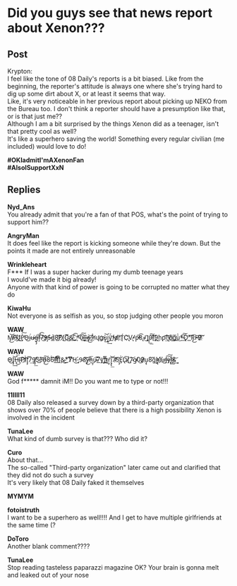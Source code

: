 # Did you guys see that news report about Xenon???
## Post
Krypton:<br>
I feel like the tone of 08 Daily's reports is a bit biased. Like from the beginning, the reporter's attitude is always one where she's trying hard to dig up some dirt about X, or at least it seems that way.<br>
Like, it's very noticeable in her previous report about picking up NEKO from the Bureau too. I don't think a reporter should have a presumption like that, or is that just me??<br>
Although I am a bit surprised by the things Xenon did as a teenager, isn't that pretty cool as well?<br>
It's like a superhero saving the world! Something every regular civilian (me included) would love to do!

**\#OKIadmitI'mAXenonFan**<br>
**\#AlsoISupportXxN**
## Replies
**Nyd_Ans**<br>
You already admit that you're a fan of that POS, what's the point of trying to support him??

**AngryMan**<br>
It does feel like the report is kicking someone while they're down. But the points it made are not entirely unreasonable

**Wrinkleheart**<br>
F\*\*\* If I was a super hacker during my dumb teenage years<br>
I would've made it big already!<br>
Anyone with that kind of power is going to be corrupted no matter what they do

**KiwaHu**<br>
Not everyone is as selfish as you, so stop judging other people you moron

**WAW**<br>
M̸̡͜͝P҉̸̵J̛͟͜P̡̀̕͠O̵͜i̴͘u̷̵̶̵͘g̶̢̡͠͞f͏̶̧́͡7̕͏͜͝9̵̧҉̷5̶́d͏͏́͟8̛͘͠F̸̛͟҉(̸͜G͜͞҉̧&̵̕͢͡͡\_҉̧\*̴͞͡͠0̵͢[̶̨͞ì̕͜o̴̡͜͝͏;̶̛͟h̛̀ų̛g҉̕ù̡͢͝i̧̢͢͏ỳ̛́̕f̨͟d̷̸͘r҉͡T̢́͏C҉̨̛V̨̕-̸̛p̵̕̕͠͡8̢=̷̨̧͜͡]̢̨͟͟0̶̛́͠[̨̛̀͡9͘͘͘͟͜h̨͏͏p͡i͢͡;̵͝ó̸͜҉g҉͞ù̀͜͟\*͢͏̶͡͠Ǫ̛̀^̀͟͡͠R̡͜͏͞F̶̕9҉̷͡͠

**WAW**<br>
O̷̵͜I̢̡͢͝H̶̢́͜͞(̴͞P͝҉Ì̷͡f̡̡͞7͢9̸̡̡͟͞5̛́è͟͝͠d̶̢͜͠8́́͘6͠͞f̶̶͡t͏͟͝͡͞)̧͟&̴͜\*́͟͠Y̸̸͞͝H̵͜-̡́9̴8̢̕͘͠y̶͜͡h͜͏̵̧͞u̴̵͞͞7͟͞y̧͜҉̢̕f̨̛̛͢͞t̵ŗ̡͞͝į̡̢͟7̸̴̕5̨̡́̕È̡͏͘D̢͠(̸̷̧̛͜7̴͝g̸̴0͜9҉̷̸u̧̢8̀͠ǵ͘͢ḩ̴̷̨̕i҉҉́͘u͜͏̶f̴̡͠͠y҉̶̨͢Í̛̕͜&͢͢͝

**WAW**<br>
God f\*\*\*\*\* damnit iM!! Do you want me to type or not!!!

**11IIll11**<br>
08 Daily also released a survey down by a third-party organization that shows over 70% of people believe that there is a high possibility Xenon is involved in the incident

**TunaLee**<br>
What kind of dumb survey is that??? Who did it?

**Curo**<br>
About that...<br>
The so-called "Third-party organization" later came out and clarified that they did not do such a survey<br>
It's very likely that 08 Daily faked it themselves

**MYMYM**<br>


**fotoistruth**<br>
I want to be a superhero as well!!!! And I get to have multiple girlfriends at the same time (?

**DoToro**<br>
Another blank comment????

**TunaLee**<br>
Stop reading tasteless paparazzi magazine OK? Your brain is gonna melt and leaked out of your nose

